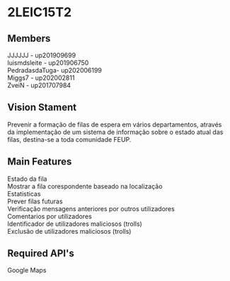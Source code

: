 # 2LEIC15T2

## Members

JJJJJJ - up201909699<br>
luismdsleite - up201906750<br>
PedradasdaTuga- up202006199<br>
Miggs7 - up202002811<br>
ZveiN - up201707984<br>

## Vision Stament
Prevenir a formação de filas de espera em vários departamentos, através da implementação de um sistema de informação sobre o estado atual das filas, destina-se a toda comunidade FEUP.<br>

## Main Features
Estado da fila<br>
Mostrar a fila corespondente baseado na localização<br>
Estatisticas<br>
Prever filas futuras<br>
Verificação mensagens anteriores por outros utilizadores<br>
Comentarios por utilizadores<br>
Identificador de utilizadores maliciosos (trolls)<br>
Exclusão de utilizadores maliciosos (trolls)<br>

## Required API's
Google Maps<br>
